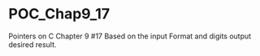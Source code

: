 # POC_Chap9_17
Pointers on C Chapter 9 #17
Based on the input Format and digits output desired result.
